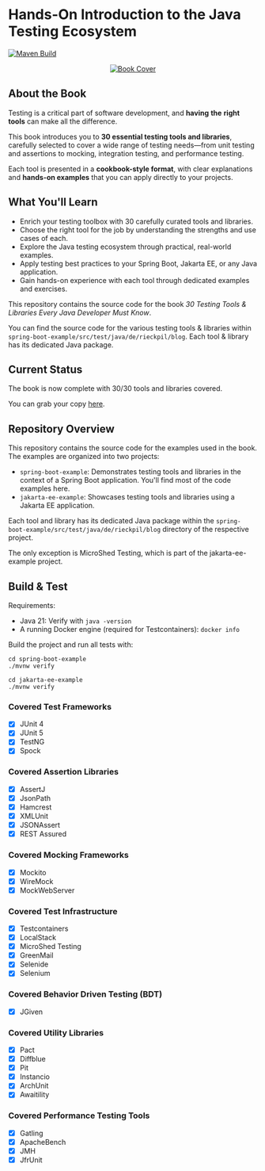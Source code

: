 # Hands-On Introduction to the Java Testing Ecosystem

[![Maven Build](https://github.com/rieckpil/java-testing-ecosystem/actions/workflows/build.yml/badge.svg?branch=main)](https://github.com/rieckpil/java-testing-ecosystem/actions/workflows/build.yml)

<p align="center">
  <a href="https://rieckpil.de/testing-tools-and-libraries-every-java-developer-must-know/">
    <img src="https://rieckpil.de/wp-content/uploads/2021/04/testing-tools-and-libraries-every-java-developer-must-know-book-cover-1-e1617971322966.png" alt=" Book Cover"/>
  </a>
</p>

## About the Book

Testing is a critical part of software development, and **having** **the** **right tools** can make all the difference.

This book introduces you to **30 essential testing tools and libraries**, carefully selected to cover a wide range of testing needs—from unit testing and assertions to mocking, integration testing, and performance testing.

Each tool is presented in a **cookbook-style format**, with clear explanations and **hands-on examples** that you can apply directly to your projects.

## What You'll Learn

- Enrich your testing toolbox with 30 carefully curated tools and libraries.
- Choose the right tool for the job by understanding the strengths and use cases of each.
- Explore the Java testing ecosystem through practical, real-world examples.
- Apply testing best practices to your Spring Boot, Jakarta EE, or any Java application.
- Gain hands-on experience with each tool through dedicated examples and exercises.

This repository contains the source code for the book *30 Testing Tools & Libraries Every Java Developer Must Know*.

You can find the source code for the various testing tools & libraries within `spring-boot-example/src/test/java/de/rieckpil/blog`. Each tool & library has its dedicated Java package.

## Current Status

The book is now complete with 30/30 tools and libraries covered.

You can grab your copy [here](https://rieckpil.de/testing-tools-and-libraries-every-java-developer-must-know/).

## Repository Overview
This repository contains the source code for the examples used in the book. The examples are organized into two projects:

- `spring-boot-example`: Demonstrates testing tools and libraries in the context of a Spring Boot application. You'll find most of the code examples here.
- `jakarta-ee-example`: Showcases testing tools and libraries using a Jakarta EE application.

Each tool and library has its dedicated Java package within the `spring-boot-example/src/test/java/de/rieckpil/blog` directory of the respective project.

The only exception is MicroShed Testing, which is part of the jakarta-ee-example project.

## Build & Test

Requirements:

- Java 21: Verify with `java -version`
- A running Docker engine (required for Testcontainers): `docker info`

Build the project and run all tests with:

```shell
cd spring-boot-example
./mvnw verify

cd jakarta-ee-example
./mvnw verify
```

### Covered Test Frameworks

- [x] JUnit 4
- [x] JUnit 5
- [x] TestNG
- [x] Spock

### Covered Assertion Libraries

- [x] AssertJ
- [x] JsonPath
- [x] Hamcrest
- [x] XMLUnit
- [x] JSONAssert
- [x] REST Assured

### Covered Mocking Frameworks

- [x] Mockito
- [x] WireMock
- [x] MockWebServer

### Covered Test Infrastructure

- [x] Testcontainers
- [x] LocalStack
- [x] MicroShed Testing
- [x] GreenMail
- [x] Selenide
- [x] Selenium

### Covered Behavior Driven Testing (BDT)

- [x] JGiven

### Covered Utility Libraries

- [x] Pact
- [x] Diffblue
- [x] Pit
- [x] Instancio
- [x] ArchUnit
- [x] Awaitility

### Covered Performance Testing Tools

- [x] Gatling
- [x] ApacheBench
- [x] JMH
- [x] JfrUnit

